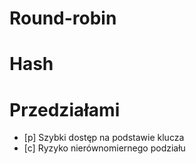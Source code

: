# Round-robin
# Hash
# Przedziałami
- [p] Szybki dostęp na podstawie klucza
- [c] Ryzyko nierównomiernego podziału